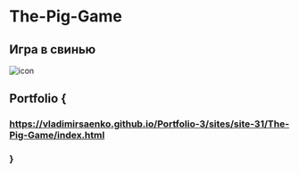 # The-Pig-Game

## Игра в свинью

![icon](https://user-images.githubusercontent.com/56477695/136689641-05a96b87-6f96-4dd9-8d1f-fb5fb7b1c53d.png)

## Portfolio {

### https://vladimirsaenko.github.io/Portfolio-3/sites/site-31/The-Pig-Game/index.html

### }
